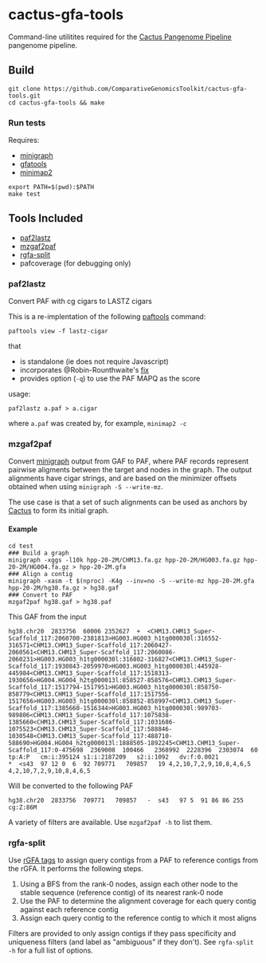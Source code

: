 # cactus-gfa-tools

Command-line utilitites required for the [Cactus Pangenome Pipeline](https://github.com/ComparativeGenomicsToolkit/cactus/blob/master/doc/pangenome.md) pangenome pipeline.

## Build

```
git clone https://github.com/ComparativeGenomicsToolkit/cactus-gfa-tools.git
cd cactus-gfa-tools && make
```

### Run tests

Requires:
* [minigraph](https://github.com/lh3/minigraph)
* [gfatools](https://github.com/lh3/gfatools)
* [minimap2](https://github.com/lh3/minimap2)

```
export PATH=$(pwd):$PATH
make test
```

## Tools Included

* [paf2lastz](#paf2lastz)
* [mzgaf2paf](#mzgaf2paf)
* [rgfa-split](#rgfa-split)
* pafcoverage (for debugging only)

### paf2lastz

Convert PAF with cg cigars to LASTZ cigars

This is a re-implentation of the following [paftools](https://github.com/lh3/minimap2/blob/master/misc/paftools.js) command:
```
paftools view -f lastz-cigar
```
that
* is standalone (ie does not require Javascript)
* incorporates @Robin-Rounthwaite's [fix](https://github.com/Robin-Rounthwaite/reference-based-cactus-aligner/blob/master/src/paf_to_lastz.py#L49-L71)
* provides option (`-q`) to use the PAF MAPQ as the score

usage:
```
paf2lastz a.paf > a.cigar
```
where `a.paf` was created by, for example, `minimap2 -c`

### mzgaf2paf

Convert [minigraph](https://github.com/lh3/minigraph) output from GAF to PAF, where PAF records represent pairwise aligments between the target and nodes in the graph.  The output alignments have cigar strings, and are based on the minimizer offsets obtained when using `minigraph -S --write-mz`.

The use case is that a set of such alignments can be used as anchors by [Cactus](https://github.com/ComparativeGenomicsToolkit/cactus) to form its initial graph. 


#### Example

```
cd test
### Build a graph
minigraph -xggs -l10k hpp-20-2M/CHM13.fa.gz hpp-20-2M/HG003.fa.gz hpp-20-2M/HG004.fa.gz > hpp-20-2M.gfa
### Align a contig
minigraph -xasm -t $(nproc) -K4g --inv=no -S --write-mz hpp-20-2M.gfa hpp-20-2M/hg38.fa.gz > hg38.gaf
### Convert to PAF
mzgaf2paf hg38.gaf > hg38.paf
```

This GAF from the input
```
hg38.chr20  2833756  60006 2352627  +  <CHM13.CHM13_Super-Scaffold_117:2060700-2381813>HG003.HG003_h1tg000030l:316552-316571<CHM13.CHM13_Super-Scaffold_117:2060427-2060561<CHM13.CHM13_Super-Scaffold_117:2060086-2060231>HG003.HG003_h1tg000030l:316802-316827<CHM13.CHM13_Super-Scaffold_117:1930843-2059970>HG003.HG003_h1tg000030l:445928-445984<CHM13.CHM13_Super-Scaffold_117:1518313-1930656>HG004.HG004_h2tg000013l:858527-858576<CHM13.CHM13_Super-Scaffold_117:1517794-1517951>HG003.HG003_h1tg000030l:858750-858779<CHM13.CHM13_Super-Scaffold_117:1517556-1517656>HG003.HG003_h1tg000030l:858852-858997<CHM13.CHM13_Super-Scaffold_117:1385660-1516344>HG003.HG003_h1tg000030l:989703-989806<CHM13.CHM13_Super-Scaffold_117:1075838-1385660<CHM13.CHM13_Super-Scaffold_117:1031686-1075523<CHM13.CHM13_Super-Scaffold_117:588846-1030548<CHM13.CHM13_Super-Scaffold_117:488710-588690>HG004.HG004_h2tg000013l:1888505-1892245<CHM13.CHM13_Super-Scaffold_117:0-475698  2369008  100466   2368992  2228396  2303074  60 tp:A:P   cm:i:395124 s1:i:2187209   s2:i:1092   dv:f:0.0021
*  <s43  97 12 0  6  92 709771   709857   19 4,2,10,7,2,9,10,8,4,6,5 4,2,10,7,2,9,10,8,4,6,5                                                                                                                                
```
Will be converted to the following PAF
```
hg38.chr20  2833756  709771   709857   -  s43   97 5  91 86 86 255   cg:Z:86M                       
```

A variety of filters are available.  Use `mzgaf2paf -h` to list them.

### rgfa-split

Use [rGFA tags](https://github.com/lh3/gfatools/blob/master/doc/rGFA.md) to assign query contigs from a PAF to reference contigs from the rGFA.  It performs the following steps.

1. Using a BFS from the rank-0 nodes, assign each other node to the stable sequence (reference contig) of its nearest rank-0 node
2. Use the PAF to determine the alignment coverage for each query contig against each reference contig
3. Assign each query contig to the reference contig to which it most aligns

Filters are provided to only assign contigs if they pass specificity and uniqueness filters (and label as "ambiguous" if they don't).  See `rgfa-split -h` for a full list of options. 

